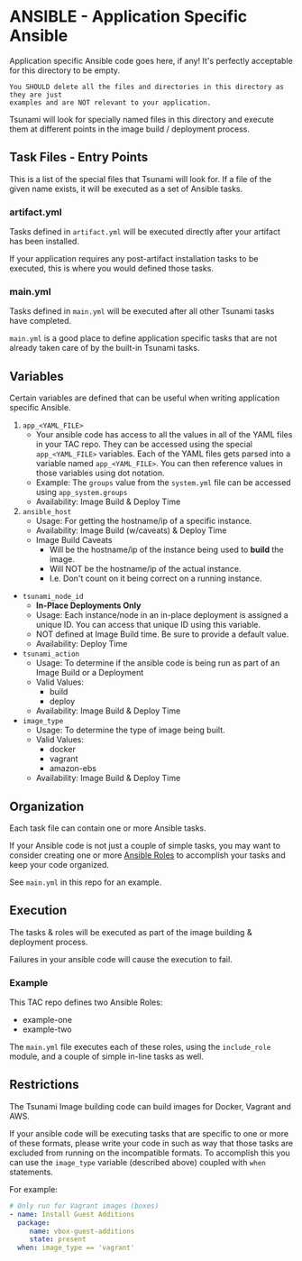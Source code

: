 # ANSIBLE - Application Specific Ansible
Application specific Ansible code goes here, if any! It's perfectly acceptable
for this directory to be empty.

```{ATTENTION}
You SHOULD delete all the files and directories in this directory as they are just
examples and are NOT relevant to your application.
```

Tsunami will look for specially named files in this directory and execute them
at different points in the image build / deployment process.

## Task Files - Entry Points
This is a list of the special files that Tsunami will look for. If a file of the
given name exists, it will be executed as a set of Ansible tasks.

### artifact.yml
Tasks defined in `artifact.yml` will be executed directly after your artifact has
been installed.

If your application requires any post-artifact installation tasks to be executed,
this is where you would defined those tasks.

### main.yml
Tasks defined in `main.yml` will be executed after all other Tsunami tasks have
completed.

`main.yml` is a good place to define application specific tasks that are not
already taken care of by the built-in Tsunami tasks.

## Variables
Certain variables are defined that can be useful when writing application specific
Ansible.

1. `app_<YAML_FILE>`
    - Your ansible code has access to all the values in all of the YAML
      files in your TAC repo. They can be accessed using the special `app_<YAML_FILE>`
      variables. Each of the YAML files gets parsed into a variable named 
      `app_<YAML_FILE>`. You can then reference values in those variables using
      dot notation.
    - Example: The `groups` value from the `system.yml` file can be accessed
               using `app_system.groups`
    - Availability: Image Build & Deploy Time
2. `ansible_host`
    - Usage: For getting the hostname/ip of a specific instance.
    - Availability: Image Build (w/caveats) & Deploy Time
    - Image Build Caveats
      - Will be the hostname/ip of the instance being used to **build** the image.
      - Will NOT be the hostname/ip of the actual instance.
      - I.e. Don't count on it being correct on a running instance.
* `tsunami_node_id`
    - **In-Place Deployments Only**
    - Usage: Each instance/node in an in-place deployment is assigned a unique
             ID. You can access that unique ID using this variable.
    - NOT defined at Image Build time. Be sure to provide a default value.
    - Availability: Deploy Time
* `tsunami_action`
    - Usage: To determine if the ansible code is being run as part of an
             Image Build or a Deployment
    - Valid Values:
        + build
        + deploy
    - Availability: Image Build & Deploy Time
* `image_type`
    - Usage: To determine the type of image being built.
    - Valid Values:
        + docker
        + vagrant
        + amazon-ebs
    - Availability: Image Build & Deploy Time

## Organization
Each task file can contain one or more Ansible tasks. 

If your Ansible code is not just a couple of simple tasks, you may want to consider
creating one or more [Ansible Roles](https://docs.ansible.com/ansible/2.9/user_guide/playbooks_reuse_roles.html)
to accomplish your tasks and keep your code organized.

See `main.yml` in this repo for an example.

## Execution
The tasks & roles will be executed as part of the image building & deployment
process.

Failures in your ansible code will cause the execution to fail.

### Example
This TAC repo defines two Ansible Roles:
- example-one
- example-two

The `main.yml` file executes each of these roles, using the `include_role` module,
and a couple of simple in-line tasks as well.

## Restrictions
The Tsunami Image building code can build images for Docker, Vagrant and AWS.

If your ansible code will be executing tasks that are specific to one or more of
these formats, please write your code in such as way that those tasks are excluded
from running on the incompatible formats. To accomplish this you can use the
`image_type` variable (described above) coupled with `when` statements.

For example:
```yaml
# Only run for Vagrant images (boxes)
- name: Install Guest Additions
  package:
     name: vbox-guest-additions
     state: present
  when: image_type == 'vagrant'
```
